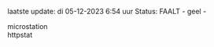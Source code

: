 laatste update: 
di 05-12-2023  6:54   uur 
Status: FAALT - geel - 
<div class="service Y">microstation</div><div class="service G">httpstat</div>